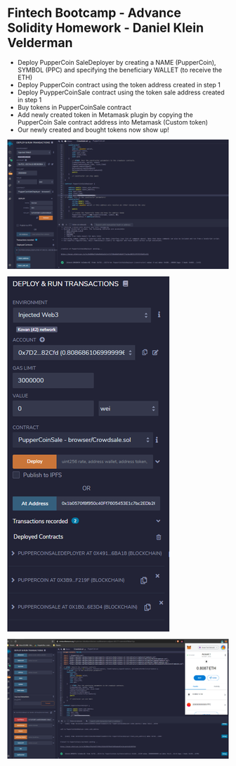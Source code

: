 # Fintech Bootcamp - Advance Solidity Homework - Daniel Klein Velderman

- Deploy PupperCoin SaleDeployer by creating a NAME (PupperCoin), SYMBOL (PPC) and specifying the beneficiary WALLET (to receive the ETH)
- Deploy PupperCoin contract using the token address created in step 1
- Deploy PuypperCoinSale contract using the token sale address created in step 1
- Buy tokens in PupperCoinSale contract
- Add newly created token in Metamask plugin by copying the PupperCoin Sale contract address into Metamask (Custom token)
- Our newly created and bought tokens now show up!


![Deploy_Kovan](Kovan_deploy.PNG)

![Deploy_Contracts](Deployed_Contracts.PNG)

![Success](Kovan_Success.PNG)